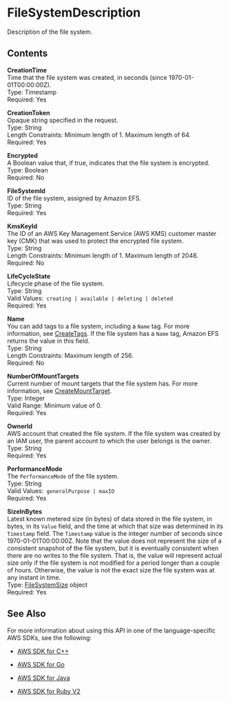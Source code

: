# FileSystemDescription<a name="API_FileSystemDescription"></a>

Description of the file system\.

## Contents<a name="API_FileSystemDescription_Contents"></a>

 **CreationTime**   
Time that the file system was created, in seconds \(since 1970\-01\-01T00:00:00Z\)\.  
Type: Timestamp  
Required: Yes

 **CreationToken**   
Opaque string specified in the request\.  
Type: String  
Length Constraints: Minimum length of 1\. Maximum length of 64\.  
Required: Yes

 **Encrypted**   
A Boolean value that, if true, indicates that the file system is encrypted\.  
Type: Boolean  
Required: No

 **FileSystemId**   
ID of the file system, assigned by Amazon EFS\.  
Type: String  
Required: Yes

 **KmsKeyId**   
The ID of an AWS Key Management Service \(AWS KMS\) customer master key \(CMK\) that was used to protect the encrypted file system\.  
Type: String  
Length Constraints: Minimum length of 1\. Maximum length of 2048\.  
Required: No

 **LifeCycleState**   
Lifecycle phase of the file system\.  
Type: String  
Valid Values:` creating | available | deleting | deleted`   
Required: Yes

 **Name**   
You can add tags to a file system, including a `Name` tag\. For more information, see [CreateTags](API_CreateTags.md)\. If the file system has a `Name` tag, Amazon EFS returns the value in this field\.   
Type: String  
Length Constraints: Maximum length of 256\.  
Required: No

 **NumberOfMountTargets**   
Current number of mount targets that the file system has\. For more information, see [CreateMountTarget](API_CreateMountTarget.md)\.  
Type: Integer  
Valid Range: Minimum value of 0\.  
Required: Yes

 **OwnerId**   
AWS account that created the file system\. If the file system was created by an IAM user, the parent account to which the user belongs is the owner\.  
Type: String  
Required: Yes

 **PerformanceMode**   
The `PerformanceMode` of the file system\.  
Type: String  
Valid Values:` generalPurpose | maxIO`   
Required: Yes

 **SizeInBytes**   
Latest known metered size \(in bytes\) of data stored in the file system, in bytes, in its `Value` field, and the time at which that size was determined in its `Timestamp` field\. The `Timestamp` value is the integer number of seconds since 1970\-01\-01T00:00:00Z\. Note that the value does not represent the size of a consistent snapshot of the file system, but it is eventually consistent when there are no writes to the file system\. That is, the value will represent actual size only if the file system is not modified for a period longer than a couple of hours\. Otherwise, the value is not the exact size the file system was at any instant in time\.   
Type: [FileSystemSize](API_FileSystemSize.md) object  
Required: Yes

## See Also<a name="API_FileSystemDescription_SeeAlso"></a>

For more information about using this API in one of the language\-specific AWS SDKs, see the following:

+  [AWS SDK for C\+\+](http://docs.aws.amazon.com/goto/SdkForCpp/elasticfilesystem-2015-02-01/FileSystemDescription) 

+  [AWS SDK for Go](http://docs.aws.amazon.com/goto/SdkForGoV1/elasticfilesystem-2015-02-01/FileSystemDescription) 

+  [AWS SDK for Java](http://docs.aws.amazon.com/goto/SdkForJava/elasticfilesystem-2015-02-01/FileSystemDescription) 

+  [AWS SDK for Ruby V2](http://docs.aws.amazon.com/goto/SdkForRubyV2/elasticfilesystem-2015-02-01/FileSystemDescription) 